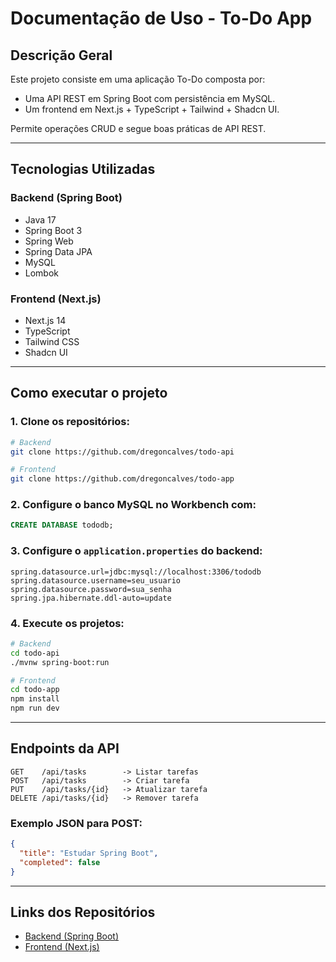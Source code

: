 # Documentação de Uso - To-Do App

## Descrição Geral

Este projeto consiste em uma aplicação To-Do composta por:

- Uma API REST em Spring Boot com persistência em MySQL.
- Um frontend em Next.js + TypeScript + Tailwind + Shadcn UI.

Permite operações CRUD e segue boas práticas de API REST.

---

## Tecnologias Utilizadas

### Backend (Spring Boot)

- Java 17  
- Spring Boot 3  
- Spring Web  
- Spring Data JPA  
- MySQL  
- Lombok  

### Frontend (Next.js)

- Next.js 14  
- TypeScript  
- Tailwind CSS  
- Shadcn UI  

---

## Como executar o projeto

### 1. Clone os repositórios:

```bash
# Backend
git clone https://github.com/dregoncalves/todo-api

# Frontend
git clone https://github.com/dregoncalves/todo-app
```

### 2. Configure o banco MySQL no Workbench com:

```sql
CREATE DATABASE tododb;
```

### 3. Configure o `application.properties` do backend:

```properties
spring.datasource.url=jdbc:mysql://localhost:3306/tododb
spring.datasource.username=seu_usuario
spring.datasource.password=sua_senha
spring.jpa.hibernate.ddl-auto=update
```

### 4. Execute os projetos:

```bash
# Backend
cd todo-api
./mvnw spring-boot:run

# Frontend
cd todo-app
npm install
npm run dev
```

---

## Endpoints da API

```http
GET    /api/tasks        -> Listar tarefas  
POST   /api/tasks        -> Criar tarefa  
PUT    /api/tasks/{id}   -> Atualizar tarefa  
DELETE /api/tasks/{id}   -> Remover tarefa  
```

### Exemplo JSON para POST:

```json
{
  "title": "Estudar Spring Boot",
  "completed": false
}
```

---

## Links dos Repositórios

- [Backend (Spring Boot)](https://github.com/dregoncalves/todo-api)  
- [Frontend (Next.js)](https://github.com/dregoncalves/todo-app)

